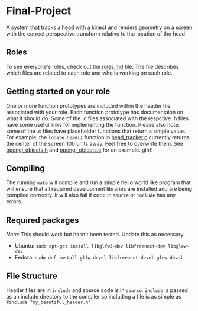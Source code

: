 # Final-Project
A system that tracks a head with a kinect and renders geometry on a screen with the correct perspective transform relative to the location of the head.

## Roles
To see everyone's roles, check out the [roles.md](roles.md) file. The file describes which files are related to each role and who is working on each role. 

## Getting started on your role
One or more function prototypes are included within the header file associated with your role. Each function prototype has documentaion on what it should do. Some of the .c files associated with the respctive .h files have some useful links for implementing the function. Please also note: some of the .c files have placeholder functions that return a simple value. For example, the `locate_head()` function in [head_tracker.c](source/head_tracker.c) currently returns the center of the screen 100 units away. Feel free to overwrite them. See [opengl_objects.h](include/opengl_objects.h) and [opengl_objects.c](source/opengl_objects.c) for an example. glhf!

## Compiling
The running `make` will compile and run a simple hello world like program that will ensure that all required development libraries are installed and are being compiled correctly. It will also fail if code in `source` or `include` has any errors.

## Required packages
*Note:* This should work but hasn't been tested. Update this as necessary.

* Ubuntu: `sudo apt-get install libglfw3-dev libfreenect-dev libglew-dev`
* Fedora: `sudo dnf install glfw-devel libfreenect-devel glew-devel`

## File Structure
Header files are in `include` and source code is in `source`.
`include` is passed as an include directory to the compiler so including a file is as simple as `#include "my_beautiful_header.h"`
